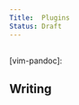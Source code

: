 ```yaml
---
Title:  Plugins
Status: Draft
---
```



## 

[vim-signature]: https://github.com/kshenoy/vim-signature

[vim-one]: https://github.com/reedes/vim-one
[vim-wheel]: https://github.com/reedes/vim-wheel
[vim-pandoc]: 

## Writing

[vim-wordy]: https://github.com/reedes/vim-wordy
[vim-lexical]: https://github.com/reedes/vim-lexical
[vim-litecorrect]: https://github.com/reedes/vim-litecorrect
[vim-pencil]: https://github.com/reedes/vim-pencil
